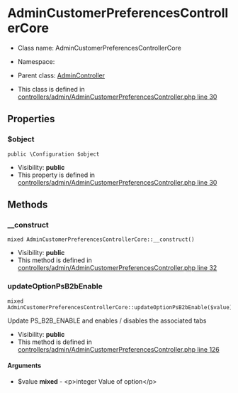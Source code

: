AdminCustomerPreferencesControllerCore
===============






* Class name: AdminCustomerPreferencesControllerCore
* Namespace: 
* Parent class: [AdminController](AdminControllerCore)

* This class is defined in [controllers/admin/AdminCustomerPreferencesController.php line 30](https://github.com/PrestaShop/PrestaShop/blob/1.6.1.1/controllers/admin/AdminCustomerPreferencesController.php#30)





Properties
----------


### $object

    public \Configuration $object





* Visibility: **public**
* This property is defined in [controllers/admin/AdminCustomerPreferencesController.php line 30](https://github.com/PrestaShop/PrestaShop/blob/1.6.1.1/controllers/admin/AdminCustomerPreferencesController.php#30)


Methods
-------


### __construct

    mixed AdminCustomerPreferencesControllerCore::__construct()





* Visibility: **public**
* This method is defined in [controllers/admin/AdminCustomerPreferencesController.php line 32](https://github.com/PrestaShop/PrestaShop/blob/1.6.1.1/controllers/admin/AdminCustomerPreferencesController.php#32)




### updateOptionPsB2bEnable

    mixed AdminCustomerPreferencesControllerCore::updateOptionPsB2bEnable($value)

Update PS_B2B_ENABLE and enables / disables the associated tabs



* Visibility: **public**
* This method is defined in [controllers/admin/AdminCustomerPreferencesController.php line 126](https://github.com/PrestaShop/PrestaShop/blob/1.6.1.1/controllers/admin/AdminCustomerPreferencesController.php#126)


#### Arguments
* $value **mixed** - &lt;p&gt;integer Value of option&lt;/p&gt;


